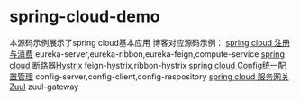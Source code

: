 # spring-cloud-demo
本源码示例展示了spring cloud基本应用
博客对应源码示例：
[spring cloud 注册与消费](https://www.zybuluo.com/coldxiangyu/note/770924)
eureka-server,eureka-ribbon,eureka-feign,compute-service
[spring cloud 断路器Hystrix](https://www.zybuluo.com/coldxiangyu/note/778745)
feign-hystrix,ribbon-hystrix
[spring cloud Config统一配置管理](https://www.zybuluo.com/coldxiangyu/note/779261)
config-server,config-client,config-respository
[spring cloud 服务网关Zuul](https://www.zybuluo.com/coldxiangyu/note/782960)
zuul-gateway
